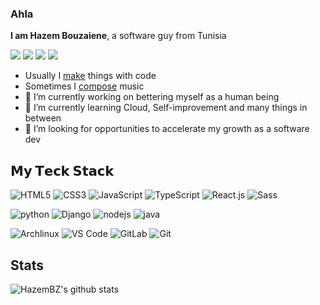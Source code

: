 ### Ahla
**I am Hazem Bouzaiene**, a software guy from Tunisia

[![](https://img.shields.io/website?color=0ab9e6&style=flat-square&up_message=hazembenbz.co&url=https%3A%2F%2Fhazembenbz.co)](hazembenbz.co)
[![](https://img.shields.io/badge/-@HazemBZ-%23181717?style=flat-square&logo=github)](https://github.com/HazemBZ)
[![](https://img.shields.io/badge/-@HazemBZ-%231DA1F2?style=flat-square&logo=spotify&color=black&url=https%3A%2F%2Fopen.spotify.com/user/j35r279t7w4u3029jrw8m3c94/)](https://open.spotify.com/user/j35r279t7w4u3029jrw8m3c94)
[![](https://img.shields.io/badge/-@HazemBZ-%23181717?style=flat-square&logo=bandlab&color=F24534)](https://bandlab.com/hazembz)

 - Usually I [make](https://github.com/HazemBZ?tab=repositories&q=&type=public&language=&sort=) things with code
 - Sometimes I [compose](https://www.bandlab.com/hazembz) music
- 🔭 I’m currently working on bettering myself as a human being
- 🌱 I’m currently learning Cloud, Self-improvement and many things in between
- 🤔 I’m looking for opportunities to accelerate my growth as a software dev

## 𝗠𝘆 𝗧𝗲𝗰𝗸 𝗦𝘁𝗮𝗰𝗸

![HTML5](https://img.shields.io/badge/-HTML5-%23E44D27?style=flat-square&logo=html5&logoColor=ffffff)
![CSS3](https://img.shields.io/badge/-CSS3-%231572B6?style=flat-square&logo=css3)
![JavaScript](https://img.shields.io/badge/-JavaScript-%23F7DF1C?style=flat-square&logo=javascript&logoColor=000000&labelColor=%23F7DF1C&color=%23FFCE5A)
![TypeScript](https://img.shields.io/badge/-TypeScript-007ACC?style=flat-square&logo=typescript&logoColor=white)
![React.js](https://img.shields.io/badge/-React.js-%23282C34?style=flat-square&logo=react)
![Sass](https://img.shields.io/badge/-Sass-%23CC6699?style=flat-square&logo=sass&logoColor=ffffff)


![python](https://img.shields.io/badge/-Python-%23333333?style=flat-square&logo=python)
![Django](https://img.shields.io/badge/-Django-%23333333?style=flat-square&logo=django&color=092E20)
![nodejs](https://img.shields.io/badge/-NodeJS-%23333333?style=flat-square&logo=node.js)
![java](https://img.shields.io/badge/-Java-%23333333?style=flat-square&logo=java)

![Archlinux](https://img.shields.io/badge/-Archlinux-%23333333?style=flat-square&logo=archlinux&logoColor=%230F94D2)
![VS Code](https://img.shields.io/badge/-VSCode-%23007ACC?style=flat-square&logo=visual-studio-code)
![GitLab](https://img.shields.io/badge/-GitLab-FCA121?style=flat-square&logo=gitlab)
![Git](https://img.shields.io/badge/-Git-%23F05032?style=flat-square&logo=git&logoColor=%23ffffff)

## Stats

![HazemBZ's github stats](https://github-readme-stats.vercel.app/api?username=HazemBZ&show_icons=true&theme=dracula)